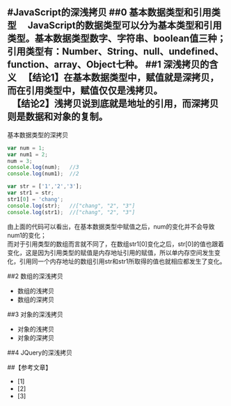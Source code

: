 #JavaScript的深浅拷贝
##0 基本数据类型和引用类型
　JavaScript的数据类型可以分为基本类型和引用类型。基本数据类型数字、字符串、boolean值三种；引用类型有：Number、String、null、undefined、function、array、Object七种。
##1 深浅拷贝的含义
　【结论1】在基本数据类型中，赋值就是深拷贝，而在引用类型中，赋值仅仅是浅拷贝。<br/>
　【结论2】浅拷贝说到底就是地址的引用，而深拷贝则是数据和对象的复制。
　
-------------------
  基本数据类型的深拷贝<br/>
``` JavaScript
var num = 1;
var num1 = 2;
num = 3;
console.log(num);   //3
console.log(num1);  //2

var str = ['1','2','3'];
var str1 = str;
str1[0] = 'chang';
console.log(str);   //["chang", "2", "3"]
console.log(str1);  //["chang", "2", "3"]
```

 由上面的代码可以看出，在基本数据类型中赋值之后，num的变化并不会导致num1的变化；<br/>
而对于引用类型的数组而言就不同了，在数组str1[0]变化之后，str[0]的值也跟着变化，这是因为引用类型的赋值是内存地址引用的赋值，所以单内存空间发生变化，引用同一个内存地址的数组引用str和str1所取得的值也就相应都发生了变化。

##2 数组的深浅拷贝
* 数组的浅拷贝
* 数组的深拷贝

##3 对象的深浅拷贝
* 对象的浅拷贝
* 对象的深拷贝

##4 JQuery的深浅拷贝

##【参考文章】
* [1]
* [2]
* [3]
